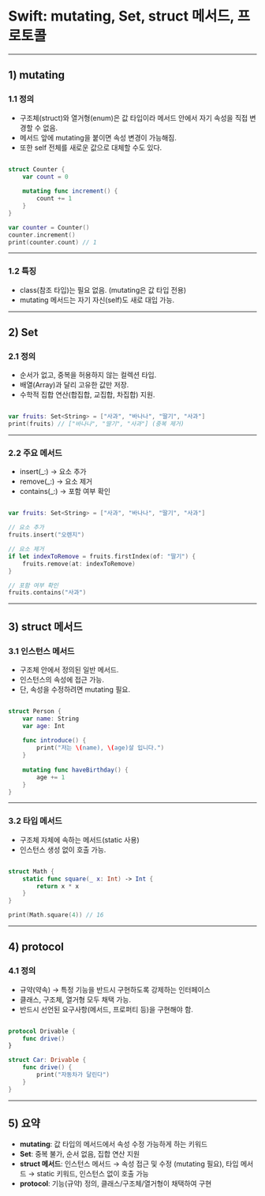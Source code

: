 # Swift: mutating, Set, struct 메서드, 프로토콜

---  

## 1)  mutating

### 1.1 정의
- 구조체(struct)와 열거형(enum)은 값 타입이라 메서드 안에서 자기 속성을 직접 변경할 수 없음.
- 메서드 앞에 mutating을 붙이면 속성 변경이 가능해짐.
- 또한 self 전체를 새로운 값으로 대체할 수도 있다.

```swift

struct Counter {
    var count = 0
    
    mutating func increment() {
        count += 1
    }
}

var counter = Counter()
counter.increment()
print(counter.count) // 1

```

---

### 1.2 특징
- class(참조 타입)는 필요 없음. (mutating은 값 타입 전용)
- mutating 메서드는 자기 자신(self)도 새로 대입 가능.

---

## 2)  Set

### 2.1 정의
- 순서가 없고, 중복을 허용하지 않는 컬렉션 타입.
- 배열(Array)과 달리 고유한 값만 저장.
- 수학적 집합 연산(합집합, 교집합, 차집합) 지원.

```swift

var fruits: Set<String> = ["사과", "바나나", "딸기", "사과"]
print(fruits) // ["바나나", "딸기", "사과"] (중복 제거)

```

---

### 2.2 주요 메서드
- insert(_:) → 요소 추가
- remove(_:) → 요소 제거
- contains(_:) → 포함 여부 확인

```swift

var fruits: Set<String> = ["사과", "바나나", "딸기", "사과"]

// 요소 추가
fruits.insert("오렌지")

// 요소 제거
if let indexToRemove = fruits.firstIndex(of: "딸기") {
    fruits.remove(at: indexToRemove)
}

// 포함 여부 확인
fruits.contains("사과")

```

---

## 3) struct 메서드

### 3.1 인스턴스 메서드
- 구조체 안에서 정의된 일반 메서드.
- 인스턴스의 속성에 접근 가능.
- 단, 속성을 수정하려면 mutating 필요.

```swift

struct Person {
    var name: String
    var age: Int
    
    func introduce() {
        print("저는 \(name), \(age)살 입니다.")
    }
    
    mutating func haveBirthday() {
        age += 1
    }
}

```

---

### 3.2 타입 메서드
- 구조체 자체에 속하는 메서드(static 사용)
- 인스턴스 생성 없이 호출 가능.

```swift

struct Math {
    static func square(_ x: Int) -> Int {
        return x * x
    }
}

print(Math.square(4)) // 16

```

---

## 4) protocol

### 4.1 정의
- 규약(약속) → 특정 기능을 반드시 구현하도록 강제하는 인터페이스
- 클래스, 구조체, 열거형 모두 채택 가능.
- 반드시 선언된 요구사항(메서드, 프로퍼티 등)을 구현해야 함.

```swift

protocol Drivable {
    func drive()
}

struct Car: Drivable {
    func drive() {
        print("자동차가 달린다")
    }
}

```

---

## 5) 요약

- **mutating**: 값 타입의 메서드에서 속성 수정 가능하게 하는 키워드
- **Set**: 중복 불가, 순서 없음, 집합 연산 지원
- **struct 메서드**: 인스턴스 메서드 → 속성 접근 및 수정 (mutating 필요), 타입 메서드 → static 키워드, 인스턴스 없이 호출 가능
- **protocol**: 기능(규약) 정의, 클래스/구조체/열거형이 채택하여 구현
